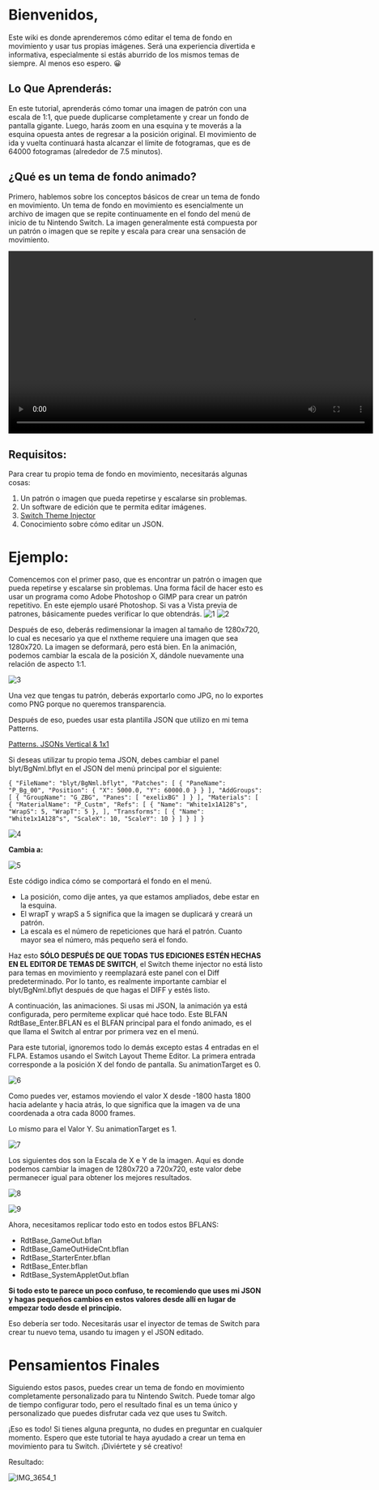 [](#bienvenida)**Bienvenidos**,
========================

Este wiki es donde aprenderemos cómo editar el tema de fondo en movimiento y usar tus propias imágenes. Será una experiencia divertida e informativa, especialmente si estás aburrido de los mismos temas de siempre. Al menos eso espero. 😀

[](#lo-que-aprenderas)Lo Que Aprenderás:
--------------------------------------------

En este tutorial, aprenderás cómo tomar una imagen de patrón con una escala de 1:1, que puede duplicarse completamente y crear un fondo de pantalla gigante. Luego, harás zoom en una esquina y te moverás a la esquina opuesta antes de regresar a la posición original. El movimiento de ida y vuelta continuará hasta alcanzar el límite de fotogramas, que es de 64000 fotogramas (alrededor de 7.5 minutos).

[](#que-es-un-tema-de-fondo-animado)¿Qué es un tema de fondo animado?
----------------------------------------------------------------------------

Primero, hablemos sobre los conceptos básicos de crear un tema de fondo en movimiento. Un tema de fondo en movimiento es esencialmente un archivo de imagen que se repite continuamente en el fondo del menú de inicio de tu Nintendo Switch. La imagen generalmente está compuesta por un patrón o imagen que se repite y escala para crear una sensación de movimiento.

<div align="center">
  <video src="https://github.com/ElGatoFiestero/TutorialTemasNintendoSwitch/assets/159089859/f45c6285-934c-435d-a65a-347d5d9d026a" width="720" />
</div>






[](#requisitos)Requisitos:
------------------------------

Para crear tu propio tema de fondo en movimiento, necesitarás algunas cosas:

1.  Un patrón o imagen que pueda repetirse y escalarse sin problemas.
2.  Un software de edición que te permita editar imágenes.
3.  [Switch Theme Injector](https://github.com/exelix11/SwitchThemeInjector)
4.  Conocimiento sobre cómo editar un JSON.

[](#ejemplo)Ejemplo:
====================

Comencemos con el primer paso, que es encontrar un patrón o imagen que pueda repetirse y escalarse sin problemas. Una forma fácil de hacer esto es usar un programa como Adobe Photoshop o GIMP para crear un patrón repetitivo. En este ejemplo usaré Photoshop. Si vas a Vista previa de patrones, básicamente puedes verificar lo que obtendrás. ![1](https://user-images.githubusercontent.com/93286561/222496034-8ad8d9f6-cbec-4dd3-99ff-18c770157341.jpg) ![2](https://user-images.githubusercontent.com/93286561/222496353-e69c804c-39a6-465c-95f5-bf308e841b18.jpg)

Después de eso, deberás redimensionar la imagen al tamaño de 1280x720, lo cual es necesario ya que el nxtheme requiere una imagen que sea 1280x720. La imagen se deformará, pero está bien. En la animación, podemos cambiar la escala de la posición X, dándole nuevamente una relación de aspecto 1:1.

![3](https://user-images.githubusercontent.com/93286561/222497174-49542687-a230-417d-a4bc-d44139292d78.jpg)

Una vez que tengas tu patrón, deberás exportarlo como JPG, no lo exportes como PNG porque no queremos transparencia.

Después de eso, puedes usar esta plantilla JSON que utilizo en mi tema Patterns.

[Patterns. JSONs Vertical & 1x1](/JSON%20TEMPLATE%20FOR%20ANIMATION)

Si deseas utilizar tu propio tema JSON, debes cambiar el panel blyt/BgNml.bflyt en el JSON del menú principal por el siguiente:

`{ "FileName": "blyt/BgNml.bflyt", "Patches": [ { "PaneName": "P_Bg_00", "Position": { "X": 5000.0, "Y": 60000.0 } } ], "AddGroups": [ { "GroupName": "G_ZBG", "Panes": [ "exelixBG" ] } ], "Materials": [ { "MaterialName": "P_Custm", "Refs": [ { "Name": "White1x1A128^s", "WrapS": 5, "WrapT": 5 }, ], "Transforms": [ { "Name": "White1x1A128^s", "ScaleX": 10, "ScaleY": 10 } ] } ] }`

![4](https://user-images.githubusercontent.com/93286561/222501806-a8d6af91-1a4b-453f-bec6-405b9b89b4bf.jpg)

**Cambia a:**

![5](https://user-images.githubusercontent.com/93286561/222501842-1bb1c548-400b-40d2-8960-e2c86fc292df.jpg)

Este código indica cómo se comportará el fondo en el menú.

*   La posición, como dije antes, ya que estamos ampliados, debe estar en la esquina.
*   El wrapT y wrapS a 5 significa que la imagen se duplicará y creará un patrón.
*   La escala es el número de repeticiones que hará el patrón. Cuanto mayor sea el número, más pequeño será el fondo.

Haz esto **SÓLO DESPUÉS DE QUE TODAS TUS EDICIONES ESTÉN HECHAS EN EL EDITOR DE TEMAS DE SWITCH**, el Switch theme injector no está listo para temas en movimiento y reemplazará este panel con el Diff predeterminado. Por lo tanto, es realmente importante cambiar el blyt/BgNml.bflyt después de que hagas el DIFF y estés listo.

A continuación, las animaciones. Si usas mi JSON, la animación ya está configurada, pero permíteme explicar qué hace todo. Este BLFAN RdtBase\_Enter.BFLAN es el BLFAN principal para el fondo animado, es el que llama el Switch al entrar por primera vez en el menú.

Para este tutorial, ignoremos todo lo demás excepto estas 4 entradas en el FLPA. Estamos usando el Switch Layout Theme Editor. La primera entrada corresponde a la posición X del fondo de pantalla. Su animationTarget es 0.

![6](https://user-images.githubusercontent.com/93286561/222505972-a3559480-524a-4dfc-8187-9c0df5720927.jpg)

Como puedes ver, estamos moviendo el valor X desde -1800 hasta 1800 hacia adelante y hacia atrás, lo que significa que la imagen va de una coordenada a otra cada 8000 frames.

Lo mismo para el Valor Y. Su animationTarget es 1.

![7](https://user-images.githubusercontent.com/93286561/222506868-9285aa8d-be8b-4cf3-ab22-8ccaf9f186e5.jpg)

Los siguientes dos son la Escala de X e Y de la imagen. Aquí es donde podemos cambiar la imagen de 1280x720 a 720x720, este valor debe permanecer igual para obtener los mejores resultados.

![8](https://user-images.githubusercontent.com/93286561/222507258-fa7c05da-04d3-4e75-8fc9-ce5652daee85.jpg)

![9](https://user-images.githubusercontent.com/93286561/222507268-2e710866-555f-4a7c-91c1-f0c32096d186.jpg)

Ahora, necesitamos replicar todo esto en todos estos BFLANS:

- RdtBase_GameOut.bflan
- RdtBase_GameOutHideCnt.bflan
- RdtBase_StarterEnter.bflan
- RdtBase_Enter.bflan
- RdtBase_SystemAppletOut.bflan

**Si todo esto te parece un poco confuso, te recomiendo que uses mi JSON y hagas pequeños cambios en estos valores desde allí en lugar de empezar todo desde el principio.**

Eso debería ser todo. Necesitarás usar el inyector de temas de Switch para crear tu nuevo tema, usando tu imagen y el JSON editado.

[](#final-thoughts)Pensamientos Finales
=========================================

Siguiendo estos pasos, puedes crear un tema de fondo en movimiento completamente personalizado para tu Nintendo Switch. Puede tomar algo de tiempo configurar todo, pero el resultado final es un tema único y personalizado que puedes disfrutar cada vez que uses tu Switch.

¡Eso es todo! Si tienes alguna pregunta, no dudes en preguntar en cualquier momento. Espero que este tutorial te haya ayudado a crear un tema en movimiento para tu Switch. ¡Diviértete y sé creativo!

Resultado:

![IMG_3654_1](https://user-images.githubusercontent.com/93286561/222519069-6857b0df-0938-4f78-9e85-5a111598056c.gif)
